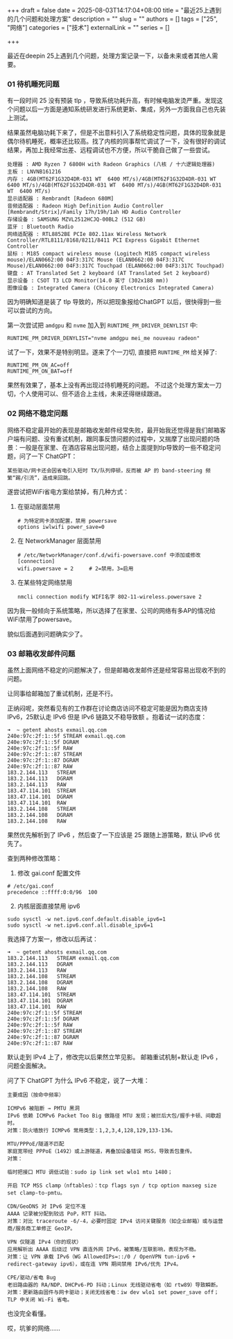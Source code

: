 +++
draft = false
date = 2025-08-03T14:17:04+08:00
title = "最近25上遇到的几个问题和处理方案"
description = ""
slug = ""
authors = []
tags = ["25", "网络"]
categories = ["技术"]
externalLink = ""
series = []

+++

最近在deepin 25上遇到几个问题，处理方案记录一下，以备未来或者其他人需要。

### 01 待机睡死问题

有一段时间 25 没有预装 tlp ，导致系统功耗升高，有时候电脑发烫严重。发现这个问题以后一方面是通知系统研发进行系统更新、集成，另外一方面我自己也先装上测试。

结果虽然电脑功耗下来了，但是不出意料引入了系统稳定性问题，具体的现象就是偶尔待机睡死，概率还比较高。找了内核的同事帮忙调试了一下，没有很好的调试结果，再加上我经常出差、远程调试也不方便，所以干脆自己做了一些尝试。

```
处理器 : AMD Ryzen 7 6800H with Radeon Graphics (八核 / 十六逻辑处理器)
主板 : LNVNB161216
内存 : 4GB(MT62F1G32D4DR-031 WT  6400 MT/s)/4GB(MT62F1G32D4DR-031 WT  6400 MT/s)/4GB(MT62F1G32D4DR-031 WT  6400 MT/s)/4GB(MT62F1G32D4DR-031 WT  6400 MT/s)
显示适配器 : Rembrandt [Radeon 680M]
音频适配器 : Radeon High Definition Audio Controller [Rembrandt/Strix]/Family 17h/19h/1ah HD Audio Controller
存储设备 : SAMSUNG MZVL2512HCJQ-00BL2 (512 GB)
蓝牙 : Bluetooth Radio
网络适配器 : RTL8852BE PCIe 802.11ax Wireless Network Controller/RTL8111/8168/8211/8411 PCI Express Gigabit Ethernet Controller
鼠标 : M185 compact wireless mouse (Logitech M185 compact wireless mouse)/ELAN0662:00 04F3:317C Mouse (ELAN0662:00 04F3:317C Mouse)/ELAN0662:00 04F3:317C Touchpad (ELAN0662:00 04F3:317C Touchpad)
键盘 : AT Translated Set 2 keyboard (AT Translated Set 2 keyboard)
显示设备 : CSOT T3 LCD Monitor(14.0 英寸 (302x188 mm))
图像设备 : Integrated Camera (Chicony Electronics Integrated Camera)
```

因为明确知道是装了 tlp 导致的，所以把现象报给ChatGPT 以后，很快得到一些可以尝试的方向。

第一次尝试把 `amdgpu` 和 `nvme` 加入到 `RUNTIME_PM_DRIVER_DENYLIST` 中:

```
RUNTIME_PM_DRIVER_DENYLIST="nvme amdgpu mei_me nouveau radeon"
```

试了一下，效果不是特别明显。遂来了个一刀切, 直接把 `RUNTIME_PM` 给关掉了:

```
RUNTIME_PM_ON_AC=off
RUNTIME_PM_ON_BAT=off
```

果然有效果了，基本上没有再出现过待机睡死的问题。 不过这个处理方案太一刀切，个人使用可以、但不适合上主线，未来还得继续跟进。




### 02 网络不稳定问题

网络不稳定最开始的表现是邮箱收发邮件经常失败，最开始我还觉得是我们邮箱客户端有问题、没有重试机制，跟同事反馈问题的过程中，又揣摩了出现问题的场景：一般是在家里、在酒店容易出现问题，结合上面提到tlp导致的一些不稳定问题，问了一下 ChatGPT：

```
某些驱动/网卡还会因省电引入短时 TX/队列停顿，反而被 AP 的 band-steering 频繁“踢/引流”，造成来回跳。
```

遂尝试把WiFi省电方案给禁掉，有几种方式：

1) 在驱动层面禁用

   ```
   # 为特定网卡添加配置，禁用 powersave
   options iwlwifi power_save=0
   ```

2) 在 NetworkManager 层面禁用

   ```
   # /etc/NetworkManager/conf.d/wifi-powersave.conf 中添加或修改
   [connection]
   wifi.powersave = 2     # 2=禁用，3=启用
   ```

3) 在某些特定网络禁用

   ```
   nmcli connection modify WIFI名字 802-11-wireless.powersave 2
   ```

因为我一般倾向于系统策略，所以选择了在家里、公司的网络有多AP的情况给WiFi禁用了powersave。

貌似后面遇到问题确实少了。



### 03 邮箱收发邮件问题

虽然上面网络不稳定的问题解决了，但是邮箱收发邮件还是经常容易出现收不到的问题。

让同事给邮箱加了重试机制，还是不行。

正纳闷呢，突然看见有的工作群在讨论商店访问不稳定可能是因为商店支持 IPv6，25默认走 IPv6 但是 IPv6 链路又不稳导致额 。抱着试一试的态度：


```
➜  ~ getent ahosts exmail.qq.com
240e:97c:2f:1::5f STREAM exmail.qq.com
240e:97c:2f:1::5f DGRAM  
240e:97c:2f:1::5f RAW    
240e:97c:2f:1::87 STREAM 
240e:97c:2f:1::87 DGRAM  
240e:97c:2f:1::87 RAW    
183.2.144.113   STREAM 
183.2.144.113   DGRAM  
183.2.144.113   RAW    
183.47.114.101  STREAM 
183.47.114.101  DGRAM  
183.47.114.101  RAW    
183.2.144.108   STREAM 
183.2.144.108   DGRAM  
183.2.144.108   RAW    
```

果然优先解析到了 IPv6 ，然后查了一下应该是 25 跟随上游策略，默认 IPv6 优先了。

查到两种修改策略：

1.  修改 gai.conf 配置文件

   ```
   # /etc/gai.conf
   precedence ::ffff:0:0/96  100
   ```

2.  内核层面直接禁用 ipv6

   ```
   sudo sysctl -w net.ipv6.conf.default.disable_ipv6=1
   sudo sysctl -w net.ipv6.conf.all.disable_ipv6=1
   ```

我选择了方案一，修改以后再试：


```
➜  ~ getent ahosts exmail.qq.com
183.2.144.113   STREAM exmail.qq.com
183.2.144.113   DGRAM  
183.2.144.113   RAW    
183.2.144.108   STREAM 
183.2.144.108   DGRAM  
183.2.144.108   RAW    
183.47.114.101  STREAM 
183.47.114.101  DGRAM  
183.47.114.101  RAW    
240e:97c:2f:1::5f STREAM 
240e:97c:2f:1::5f DGRAM  
240e:97c:2f:1::5f RAW    
240e:97c:2f:1::87 STREAM 
240e:97c:2f:1::87 DGRAM  
240e:97c:2f:1::87 RAW    
```

默认走到 IPv4 上了，修改完以后果然立竿见影。 邮箱重试机制+默认走 IPv6 ，问题全面解决。

问了下 ChatGPT 为什么 IPv6 不稳定，说了一大堆：

```
主要成因（按命中频率）

ICMPv6 被阻断 → PMTU 黑洞
IPv6 依赖 ICMPv6 Packet Too Big 做路径 MTU 发现；被拦后大包/握手卡顿、间歇超时。
对策：防火墙放行 ICMPv6 常用类型：1,2,3,4,128,129,133-136。

MTU/PPPoE/隧道不匹配
家庭宽带经 PPPoE（1492）或上游隧道，再叠加设备错误 MSS，导致丢包重传。
对策：

临时把接口 MTU 调低试验：sudo ip link set wlo1 mtu 1480；

开启 TCP MSS clamp（nftables）：tcp flags syn / tcp option maxseg size set clamp-to-pmtu。

CDN/GeoDNS 对 IPv6 定位不准
AAAA 记录被分配到较远 PoP，RTT 抖动。
对策：对比 traceroute -6/-4，必要时固定 IPv4 访问关键服务（如企业邮箱）或与运营商/服务商工单修正 GeoIP。

VPN 仅隧道 IPv4（你的现状）
应用解析出 AAAA 后绕过 VPN 直连外网 IPv6，被策略/互联影响，表现为不稳。
对策：让 VPN 承载 IPv6（WG AllowedIPs=::/0 / OpenVPN tun-ipv6 + redirect-gateway ipv6），或在连 VPN 期间禁用 IPv6/优先 IPv4。

CPE/驱动/省电 Bug
老旧路由器的 RA/NDP、DHCPv6-PD 抖动；Linux 无线驱动省电（如 rtw89）导致瞬断。
对策：更新路由固件与网卡驱动；关闭无线省电：iw dev wlo1 set power_save off；TLP 中关闭 Wi-Fi 省电。
```

也没完全看懂。

哎，坑爹的网络……

